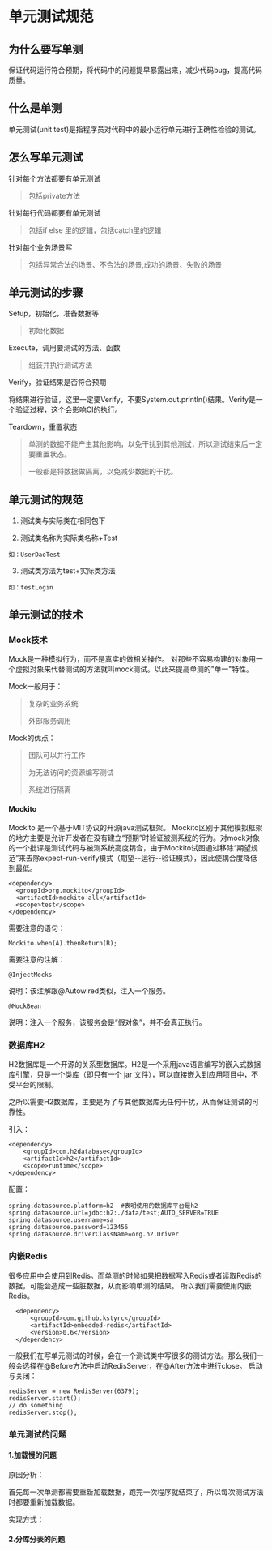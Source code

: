 # 单元测试规范

## 为什么要写单测

保证代码运行符合预期，将代码中的问题提早暴露出来，减少代码bug，提高代码质量。

## 什么是单测

单元测试(unit test)是指程序员对代码中的最小运行单元进行正确性检验的测试。

## 怎么写单元测试

针对每个方法都要有单元测试

>包括private方法

针对每行代码都要有单元测试

>包括if else 里的逻辑，包括catch里的逻辑

针对每个业务场景写

>包括异常合法的场景、不合法的场景,成功的场景、失败的场景

## 单元测试的步骤

  Setup，初始化，准备数据等

>初始化数据

  Execute，调用要测试的方法、函数

>组装并执行测试方法

  Verify，验证结果是否符合预期

​	将结果进行验证，这里一定要Verify，不要System.out.println()结果。Verify是一个验证过程，这个会影响CI的执行。

  Teardown，重置状态

>单测的数据不能产生其他影响，以免干扰到其他测试，所以测试结束后一定要重置状态。
>
>一般都是将数据做隔离，以免减少数据的干扰。

## 单元测试的规范

  1. 测试类与实际类在相同包下


  2. 测试类名称为实际类名称+Test

    如：UserDaoTest

  3. 测试类方法为test+实际类方法

    如：testLogin

## 单元测试的技术

### Mock技术

  Mock是一种模拟行为，而不是真实的做相关操作。
  对那些不容易构建的对象用一个虚拟对象来代替测试的方法就叫mock测试。以此来提高单测的"单一"特性。

  Mock一般用于：

>复杂的业务系统
>
>外部服务调用

  Mock的优点：

>团队可以并行工作
>
>为无法访问的资源编写测试
>
>系统进行隔离


#### Mockito

  Mockito 是一个基于MIT协议的开源java测试框架。 Mockito区别于其他模拟框架的地方主要是允许开发者在没有建立“预期”时验证被测系统的行为。对mock对象的一个批评是测试代码与被测系统高度耦合，由于Mockito试图通过移除“期望规范”来去除expect-run-verify模式（期望--运行--验证模式），因此使耦合度降低到最低。

    <dependency>
      <groupId>org.mockito</groupId>
      <artifactId>mockito-all</artifactId>
      <scope>test</scope>
    </dependency>

  需要注意的语句：

    Mockito.when(A).thenReturn(B);

  需要注意的注解：

    @InjectMocks
  说明：该注解跟@Autowired类似，注入一个服务。

    @MockBean
  说明：注入一个服务，该服务会是“假对象”，并不会真正执行。

### 数据库H2

H2数据库是一个开源的关系型数据库。H2是一个采用java语言编写的嵌入式数据库引擎，只是一个类库（即只有一个 jar 文件），可以直接嵌入到应用项目中，不受平台的限制。

之所以需要H2数据库，主要是为了与其他数据库无任何干扰，从而保证测试的可靠性。



引入：

    <dependency>
        <groupId>com.h2database</groupId>
        <artifactId>h2</artifactId>
        <scope>runtime</scope>
    </dependency>

配置：

    spring.datasource.platform=h2  #表明使用的数据库平台是h2
    spring.datasource.url=jdbc:h2:./data/test;AUTO_SERVER=TRUE
    spring.datasource.username=sa
    spring.datasource.password=123456
    spring.datasource.driverClassName=org.h2.Driver


### 内嵌Redis

  很多应用中会使用到Redis。而单测的时候如果把数据写入Redis或者读取Redis的数据，可能会造成一些脏数据，从而影响单测的结果。
  所以我们需要使用内嵌Redis。

      <dependency>
          <groupId>com.github.kstyrc</groupId>
          <artifactId>embedded-redis</artifactId>
          <version>0.6</version>
      </dependency>

  一般我们在写单元测试的时候，会在一个测试类中写很多的测试方法。那么我们一般会选择在@Before方法中启动RedisServer，在@After方法中进行close。
  启动与关闭：

    redisServer = new RedisServer(6379);
    redisServer.start();
    // do something
    redisServer.stop();

### 单元测试的问题

#### 1.加载慢的问题

原因分析：

  首先每一次单测都需要重新加载数据，跑完一次程序就结束了，所以每次测试方法时都要重新加载数据。

实现方式：



#### 2.分库分表的问题


